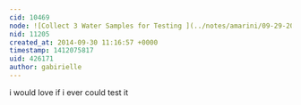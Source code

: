 ```yaml
---
cid: 10469
node: ![Collect 3 Water Samples for Testing ](../notes/amarini/09-29-2014/collect-3-water-samples-for-testing)
nid: 11205
created_at: 2014-09-30 11:16:57 +0000
timestamp: 1412075817
uid: 426171
author: gabirielle
---
```


i would love if i ever could test it
